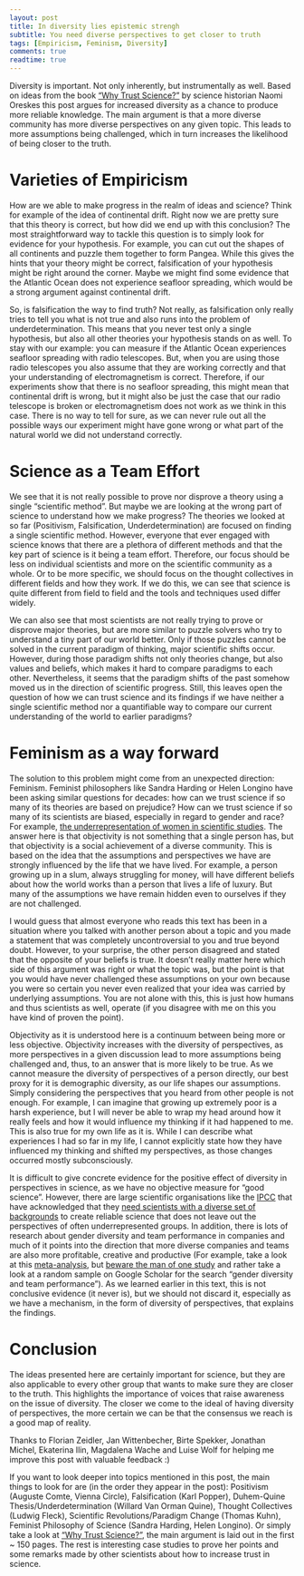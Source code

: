 ```yaml
---
layout: post
title: In diversity lies epistemic strengh
subtitle: You need diverse perspectives to get closer to truth
tags: [Empiricism, Feminism, Diversity]
comments: true
readtime: true
---
```


Diversity is important. Not only inherently, but instrumentally as well. Based on ideas from the book [“Why Trust Science?”](https://www.goodreads.com/book/show/44526005-why-trust-science) by science historian Naomi Oreskes this post argues for increased diversity as a chance to produce more reliable knowledge. The main argument is that a more diverse community has more diverse perspectives on any given topic. This leads to more assumptions being challenged, which in turn increases the likelihood of being closer to the truth. 

# Varieties of Empiricism

How are we able to make progress in the realm of ideas and science? Think for example of the idea of continental drift. Right now we are pretty sure that this theory is correct, but how did we end up with this conclusion? The most straightforward way to tackle this question is to simply look for evidence for your hypothesis. For example, you can cut out the shapes of all continents and puzzle them together to form Pangea. While this gives the hints that your theory might be correct, falsification of your hypothesis might be right around the corner. Maybe we might find some evidence that the Atlantic Ocean does not experience seafloor spreading, which would be a strong argument against continental drift. 

So, is falsification the way to find truth? Not really, as falsification only really tries to tell you what is not true and also runs into the problem of underdetermination. This means that you never test only a single hypothesis, but also all other theories your hypothesis stands on as well. To stay with our example: you can measure if the Atlantic Ocean experiences seafloor spreading with radio telescopes. But, when you are using those radio telescopes you also assume that they are working correctly and that your understanding of electromagnetism is correct. Therefore, if our experiments show that there is no seafloor spreading, this might mean that continental drift is wrong, but it might also be just the case that our radio telescope is broken or electromagnetism does not work as we think in this case. There is no way to tell for sure, as we can never rule out all the possible ways our experiment might have gone wrong or what part of the natural world we did not understand correctly. 

# Science as a Team Effort

We see that it is not really possible to prove nor disprove a theory using a single “scientific method”. But maybe we are looking at the wrong part of science to understand how we make progress? The theories we looked at so far (Positivism, Falsification, Underdetermination) are focused on finding a single scientific method. However, everyone that ever engaged with science knows that there are a plethora of different methods and that the key part of science is it being a team effort. Therefore, our focus should be less on individual scientists and more on the scientific community as a whole. Or to be more specific, we should focus on the thought collectives in different fields and how they work. If we do this, we can see that science is quite different from field to field and the tools and techniques used differ widely. 

We can also see that most scientists are not really trying to prove or disprove major theories, but are more similar to puzzle solvers who try to understand a tiny part of our world better. Only if those puzzles cannot be solved in the current paradigm of thinking, major scientific shifts occur. However, during those paradigm shifts not only theories change, but also values and beliefs, which makes it hard to compare paradigms to each other. Nevertheless, it seems that the paradigm shifts of the past somehow moved us in the direction of scientific progress. Still, this leaves open the question of how we can trust science and its findings if we have neither a single scientific method nor a quantifiable way to compare our current understanding of the world to earlier paradigms? 

# Feminism as a way forward

The solution to this problem might come from an unexpected direction: Feminism. Feminist philosophers like Sandra Harding or Helen Longino have been asking similar questions for decades: how can we trust science if so many of its theories are based on prejudice? How can we trust science if so many of its scientists are biased, especially in regard to gender and race? For example, [the underrepresentation of women in scientific studies](https://www.cancertherapyadvisor.com/home/cancer-topics/general-oncology/cancer-women-female-representation-clinical-trials/). The answer here is that objectivity is not something that a single person has, but that objectivity is a social achievement of a diverse community. This is based on the idea that the assumptions and perspectives we have are strongly influenced by the life that we have lived. For example, a person growing up in a slum, always struggling for money, will have different beliefs about how the world works than a person that lives a life of luxury. But many of the assumptions we have remain hidden even to ourselves if they are not challenged. 

I would guess that almost everyone who reads this text has been in a situation where you talked with another person about a topic and you made a statement that was completely uncontroversial to you and true beyond doubt. However, to your surprise, the other person disagreed and stated that the opposite of your beliefs is true. It doesn’t really matter here which side of this argument was right or what the topic was, but the point is that you would have never challenged these assumptions on your own because you were so certain you never even realized that your idea was carried by underlying assumptions. You are not alone with this, this is just how humans and thus scientists as well, operate (if you disagree with me on this you have kind of proven the point). 

Objectivity as it is understood here is a continuum between being more or less objective. Objectivity increases with the diversity of perspectives, as more perspectives in a given discussion lead to more assumptions being challenged and, thus, to an answer that is more likely to be true. As we cannot measure the diversity of perspectives of a person directly, our best proxy for it is demographic diversity, as our life shapes our assumptions. Simply considering the perspectives that you heard from other people is not enough. For example, I can imagine that growing up extremely poor is a harsh experience, but I will never be able to wrap my head around how it really feels and how it would influence my thinking if it had happened to me. This is also true for my own life as it is. While I can describe what experiences I had so far in my life, I cannot explicitly state how they have influenced my thinking and shifted my perspectives, as those changes occurred mostly subconsciously.

It is difficult to give concrete evidence for the positive effect of diversity in perspectives in science, as we have no objective measure for “good science”. However, there are large scientific organisations like the [IPCC](https://www.ipcc.ch/site/assets/uploads/2019/01/170420190604-Doc.10Gender.pdf) that have acknowledged that they [need scientists with a diverse set of backgrounds](https://www.carbonbrief.org/analysis-gender-nationality-institution-ipcc-ar6-authors) to create reliable science that does not leave out the perspectives of often underrepresented groups. In addition, there is lots of research about gender diversity and team performance in companies and much of it points into the direction that more diverse companies and teams are also more profitable, creative and productive (For example, take a look at this [meta-analysis](https://iaap-journals.onlinelibrary.wiley.com/doi/abs/10.1111/apps.12203?casa_token=LZqJZ701KbwAAAAA%3AUIbSqhSSZFOrz62u5ratnyFRqv319VALSqH8U9-U4TZ76PxgK28CprgZD7zfoPvhcH-94_5NDL-cCxkZ), but [beware the man of one study](https://slatestarcodex.com/2014/12/12/beware-the-man-of-one-study/) and rather take a look at a random sample on Google Scholar for the search “gender diversity and team performance”). As we learned earlier in this text, this is not conclusive evidence (it never is), but we should not discard it, especially as we have a mechanism, in the form of diversity of perspectives, that explains the findings. 

# Conclusion

The ideas presented here are certainly important for science, but they are also applicable to every other group that wants to make sure they are closer to the truth. This highlights the importance of voices that raise awareness on the issue of diversity. The closer we come to the ideal of having diversity of perspectives, the more certain we can be that the consensus we reach is a good map of reality.

 

 

Thanks to Florian Zeidler, Jan Wittenbecher, Birte Spekker, Jonathan Michel, Ekaterina Ilin, Magdalena Wache and Luise Wolf for helping me improve this post with valuable feedback :)

If you want to look deeper into topics mentioned in this post, the main things to look for are (in the order they appear in the post): Positivism (Auguste Comte, Vienna Circle), Falsification (Karl Popper), Duhem-Quine Thesis/Underdetermination (Willard Van Orman Quine), Thought Collectives (Ludwig Fleck), Scientific Revolutions/Paradigm Change (Thomas Kuhn), Feminist Philosophy of Science (Sandra Harding, Helen Longino). Or simply take a look at [“Why Trust Science?”](https://www.goodreads.com/book/show/44526005-why-trust-science), the main argument is laid out in the first ~ 150 pages. The rest is interesting case studies to prove her points and some remarks made by other scientists about how to increase trust in science.
